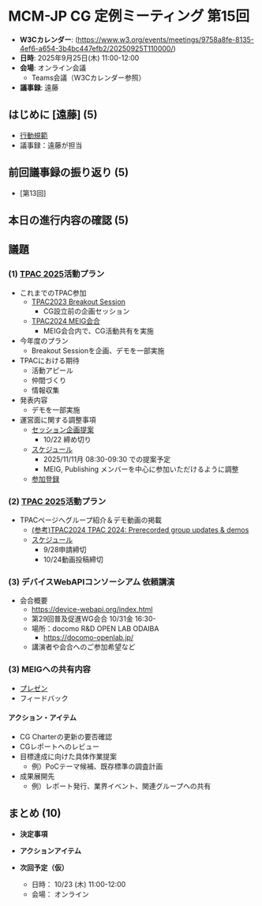 # MCM-JP CG 定例ミーティング 第15回

- **W3Cカレンダー**: (https://www.w3.org/events/meetings/9758a8fe-8135-4ef6-a654-3b4bc447efb2/20250925T110000/)
- **日時**: 2025年9月25日(木) 11:00-12:00
- **会場**: オンライン会議
  - Teams会議（W3Cカレンダー参照）
- **議事録**: 遠藤

## はじめに [遠藤] (5)
- [行動規範](https://www.w3.org/policies/code-of-conduct/)
- 議事録：遠藤が担当


## 前回議事録の振り返り (5)
- [第13回]

## 本日の進行内容の確認 (5)


## 議題

### (1) [TPAC 2025](https://www.w3.org/2025/11/TPAC/)活動プラン
- これまでのTPAC参加
  - [TPAC2023 Breakout Session](https://www.w3.org/2023/09/13-cross-industry-media-content-minutes.html)
    - CG設立前の企画セッション
  - [TPAC2024 MEIG会合](https://github.com/w3c-cg/mcm-jp/blob/main/meetings/2024-10-17/minutes.md#3-tpac-2024-meig%E4%BC%9A%E5%90%88%E3%81%A7%E3%81%AE%E6%B4%BB%E5%8B%95%E5%85%B1%E6%9C%89%E9%81%A0%E8%97%A4)
    - MEIG会合内で、CG活動共有を実施
- 今年度のプラン
  - Breakout Sessionを企画、デモを一部実施
- TPACにおける期待
  - 活動アピール
  - 仲間づくり
  - 情報収集
- 発表内容
  - デモを一部実施
- 運営面に関する調整事項
  - [セッション企画提案](https://github.com/w3c/tpac2025-breakouts)
    - 10/22 締め切り
  - [スケジュール](https://github.com/w3c/tpac2025-breakouts/wiki/Breakout%E2%80%90time%E2%80%90slots)
    - 2025/11/11月 08:30-09:30 での提案予定
    - MEIG, Publishing メンバーを中心に参加いただけるように調整
  - [参加登録](https://www.w3.org/2025/11/TPAC/#registration)

### (2) [TPAC 2025](https://www.w3.org/2025/11/TPAC/)活動プラン
- TPACページへグループ紹介＆デモ動画の掲載
  - [(参考)TPAC2024 TPAC 2024: Prerecorded group updates & demos](https://www.w3.org/2024/09/TPAC/group-updates.html)
  - [スケジュール](https://github.com/w3c/tpac2025-breakouts/wiki/Breakout%E2%80%90time%E2%80%90slots)
    - 9/28申請締切
    - 10/24動画投稿締切

### (3) デバイスWebAPIコンソーシアム 依頼講演
- 会合概要
  - https://device-webapi.org/index.html
  - 第29回普及促進WG会合 10/31金 16:30-
  - 場所：docomo R&D OPEN LAB ODAIBA
    - https://docomo-openlab.jp/
  - 講演者や会合へのご参加希望など



### (3) MEIGへの共有内容
- [プレゼン](https://lists.w3.org/Archives/Public/www-archive/2025Aug/att-0000/20250805_MEIG-meeting_MCM-Update-endo.pdf)
- フィードバック


#### アクション・アイテム
- CG Charterの更新の要否確認
- CGレポートへのレビュー
- 目標達成に向けた具体作業提案
  - 例）PoCテーマ候補、既存標準の調査計画
- 成果展開先
  - 例）レポート発行、業界イベント、関連グループへの共有


## まとめ (10)

- **決定事項**

- **アクションアイテム**

- **次回予定（仮）**
  - 日時： 10/23 (木) 11:00-12:00
  - 会場： オンライン